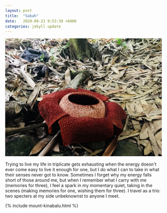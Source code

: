 ```yaml
---
layout: post
title:  "Sabah"
date:   2020-09-21 9:53:39 +0400
categories: jekyll update
---
```

![Foreground of image is a red rafflesia flower on forest floor. Mid and background is covered in dead leaves with the trunk of a tree in the back center](https://github.com/havemaps/havemaps.github.io/blob/master/img/2020-09-21-sabah.jpg?raw=true "Rafflesia in Sabah, Malaysia")

Trying to live my life in triplicate gets exhausting when the energy doesn't ever come easy to live it enough for one, but I do what I can to take in what their senses never got to know. Sometimes I forget why my energy falls short of those around me, but when I remember what I carry with me (memories for three), I feel a spark in my momentary quiet, taking in the scenes (making memories for one, wishing them for three). I travel as a trio: two specters at my side unbeknownst to anyone I meet.

{% include mount-kinabalu.html %}
